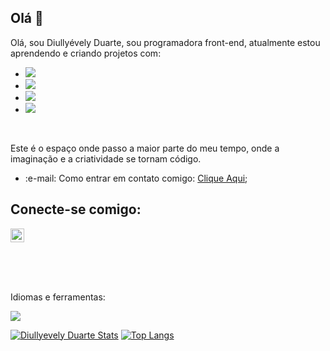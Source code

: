 ## Olá 👋
Olá, sou Diullyévely Duarte, sou programadora front-end, atualmente estou aprendendo e criando projetos com:
- <img src="https://img.shields.io/badge/HTML5-E34F26?style=for-the-badge&logo=html5&logoColor=white">
- <img src="https://img.shields.io/badge/CSS3-1572B6?style=for-the-badge&logo=css3&logoColor=white">
- <img src="https://img.shields.io/badge/JavaScript-F7DF1E?style=for-the-badge&logo=javascript&logoColor=black">
- <img src="https://img.shields.io/badge/React-20232A?style=for-the-badge&logo=react&logoColor=61DAFB">
<br>
<p> Este é o espaço onde passo a maior parte do meu tempo, onde a imaginação e a criatividade se tornam código.</p>
<ul>
  <li> :e-mail: Como entrar em contato comigo: <a href="mailto:evelyduarte@outlook.com"> Clique Aqui</a>;</li>
</ul>

## Conecte-se comigo:

<p>
<a href="https://www.linkedin.com/in/diully%C3%A9vely/">
<img aling="left" alt="icone do linkdin" width="22px" src="https://img.icons8.com/?size=100&id=98960&format=png&color=000000">
</a>
</p>
<br>
<br>
<p alings="left">
  <br>
  Idiomas e ferramentas:
</p>
 <img src="https://img.shields.io/badge/JavaScript-F7DF1E?style=for-the-badge&logo=javascript&logoColor=black">
<br>

[![Diullyevely Duarte Stats](https://github-readme-stats.vercel.app/api?username=diullyevely)](https://github.com/anuraghazra/github-readme-stats)
[![Top Langs](https://github-readme-stats.vercel.app/api/top-langs/?username=diullyevely)](https://github.com/anuraghazra/github-readme-stats)
